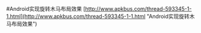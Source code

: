 #Android实现旋转木马布局效果
[http://www.apkbus.com/thread-593345-1-1.html](http://www.apkbus.com/thread-593345-1-1.html "Android实现旋转木马布局效果")